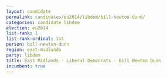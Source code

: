 ```yaml
---
layout: candidate
permalink: candidates/eu2014/libdem/bill-newton-dunn/
categories: candidate libdem
election: eu2014
list-rank: 1
list-rank-ordinal: 1st
person: bill-newton-dunn
region: east-midlands
party: libdem
title: East Midlands - Liberal Democrats - Bill Newton Dunn
incumbent: true
---
```


